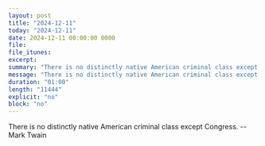 ```yaml
---
layout: post
title: "2024-12-11"
today: "2024-12-11"
date: 2024-12-11 00:00:00 0000
file:
file_itunes:
excerpt:
summary: "There is no distinctly native American criminal class except Congress. -- Mark Twain"
message: "There is no distinctly native American criminal class except Congress. -- Mark Twain"
duration: "01:00"
length: "11444"
explicit: "no"
block: "no"
---
```

There is no distinctly native American criminal class except Congress. -- Mark Twain

